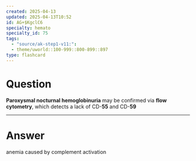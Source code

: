 ```yaml
---
created: 2025-04-13
updated: 2025-04-13T10:52
id: AG+$KgclC6
specialty: hemato
specialty_id: 75
tags:
  - "source/ak-step1-v11:": 
  - theme/uworld::100-999::800-899::897
type: flashcard
---
```


# Question
**Paroxysmal nocturnal hemoglobinuria** may be confirmed via **flow cytometry**, which detects a lack of CD-**55** and CD-**59**

---

# Answer
anemia caused by complement activation